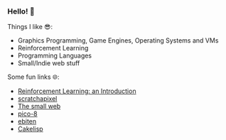 ### Hello! 👋
Things I like 😎:  
- Graphics Programming, Game Engines, Operating Systems and VMs
- Reinforcement Learning
- Programming Languages
- Small/Indie web stuff  

Some fun links 🌐:  
- [Reinforcement Learning: an Introduction](http://www.incompleteideas.net/book/RLbook2020.pdf)
- [scratchapixel](https://www.scratchapixel.com/)
- [The small web](https://ar.al/2020/08/07/what-is-the-small-web/)
- [pico-8](https://www.lexaloffle.com/pico-8.php)
- [ebiten](https://github.com/hajimehoshi/ebiten)
- [Cakelisp](https://macoy.me/blog/programming/CakelispIntro)

<!--
**nfgrep/nfgrep** is a ✨ _special_ ✨ repository because its `README.md` (this file) appears on your GitHub profile.

Here are some ideas to get you started:

- 🔭 I’m currently working on ...
- 🌱 I’m currently learning ...
- 👯 I’m looking to collaborate on ...
- 🤔 I’m looking for help with ...
- 💬 Ask me about ...
- 📫 How to reach me: ...
- 😄 Pronouns: ...
- ⚡ Fun fact: ...
-->
